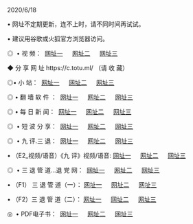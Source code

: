 <p>2020/6/18
<p>• 网址不定期更新，连不上时，请不同时间再试试。
<p>• 建议用谷歌或火狐官方浏览器访问。
<p>◎  • 视 频： 
<a href="http://hjh.csso.cam/" target="_blank">网址一</a> 　 
<a href="http://huk.csso.cam/" target="_blank">网址二</a> 　 
<a href="http://hqw.csso.cam/b.html" target="_blank">网址三</a>
<p>◆ 分 享 网 址  https://c.totu.ml/  （请 收 藏） </p>

<p>◎•  小 站：  
<a href="http://hjh.csso.cam/f.html" target="_blank">网址一</a> 　 
<a href="http://huk.csso.cam/h.html" target="_blank">网址二</a> 　 
<a href="http://hqw.csso.cam/k/" target="_blank">网址三</a></p><p>

<p>◎  • 翻 墙 软 件 ：  
<a href="http://hjh.csso.cam/ff/" target="_blank">网址一</a> 　 
<a href="http://huk.csso.cam/s/read/a1_nd.html" target="_blank">网址二</a> 　 
<a href="http://hqw.csso.cam/ff/index.html" target="_blank">网址三</a></p>
<p>◎  • 每 日 新 闻：  
<a href="http://hjh.csso.cam/day/" target="_blank">网址一</a> 　 
<a href="http://huk.csso.cam/day/" target="_blank">网址二</a> 　 
<a href="http://hqw.csso.cam/day/index.html" target="_blank">网址三</a></p>
<p>◎   • 短 波 分 享：  
<a href="http://hjh.csso.cam/h/" target="_blank">网址一</a> 　 
<a href="http://hqw.csso.cam/h/" target="_blank">网址二</a> 　 
<a href="http://huk.csso.cam/h/index.html" target="_blank">网址三</a></p>
<p>◎   • 九 评.三 退：  
<a href="http://hjh.csso.cam/t/" target="_blank">网址一</a> 　 
<a href="http://hqw.csso.cam/v2/index.html" target="_blank">网址二</a> 　 
<a href="http://huk.csso.cam/tt/index.html" target="_blank">网址三</a> 　</p>
<p>  • （E2_视频/语音）《九 评》视频/语音: 
<a href="http://hjh.csso.cam/7738.html" target="_blank">网址一</a> 　 
<a href="http://hqw.csso.cam/7614.html" target="_blank">网址二</a> 　 
<a href="http://huk.csso.cam/7633.html" target="_blank">网址三</a></p>
<p>◎   • 三 退 管 道...退 党 网：  
<a href="http://hjh.csso.cam/go/td1.html" target="_blank">网址一</a> 　 
<a href="http://hqw.csso.cam/go/td2.html" target="_blank">网址二</a> 　 
<a href="http://huk.csso.cam/go/td3.html" target="_blank">网址三</a></p>
<p>  • （F1） 三 退 管 道（一）： 
<a href="http://hjh.csso.cam/dd/" target="_blank">网址一</a> 　 
<a href="http://hqw.csso.cam/s/read/a1_tdx.html" target="_blank">网址二</a> 　 
<a href="http://huk.csso.cam/dd/" target="_blank">网址三</a></p>
<p>  • （F2）三 退 管 道（二）： 
<a href="http://hqw.csso.cam/d/" target="_blank">网址一</a> 　 
<a href="http://hjh.csso.cam/d/index.html" target="_blank">网址二</a> 　 
<a href="http://huk.csso.cam/d/" target="_blank">网址三</a></p>
<p>◎   • PDF电子书：  
<a href="http://hjh.csso.cam/p/" target="_blank">网址一</a> 　 
<a href="http://huk.csso.cam/p/index.html" target="_blank">网址二</a> 　 
<a href="http://hqw.csso.cam/p/" target="_blank">网址三</a></p>
